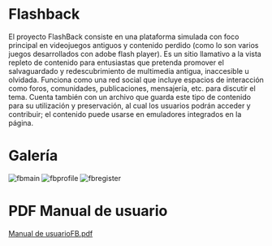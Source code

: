 # Flashback

El proyecto FlashBack consiste en una plataforma simulada con foco principal en videojuegos antiguos y contenido perdido (como lo son varios juegos desarrollados con adobe flash player).
Es un sitio llamativo a la vista repleto de contenido para entusiastas que pretenda promover el salvaguardado y redescubrimiento de multimedia antigua, inaccesible u olvidada. 
Funciona como una red social que incluye espacios de interacción como foros, comunidades, publicaciones, mensajería, etc. para discutir el tema. Cuenta también con un archivo que guarda este tipo de contenido para su utilización y preservación, al cual los usuarios podrán acceder y contribuir; el contenido puede usarse en emuladores integrados en la página.  



# Galería

![fbmain](https://github.com/Hexagon-6/Flashback/assets/156491984/41417fee-3105-4fd4-b9e3-4d7657052057)
![fbprofile](https://github.com/Hexagon-6/Flashback/assets/156491984/8e0909b0-f5b3-4a47-904f-590bf47a84cb)
![fbregister](https://github.com/Hexagon-6/Flashback/assets/156491984/5f7872bf-75a2-4d0a-a63e-4c62376ceca3)

# PDF Manual de usuario  
[Manual de usuarioFB.pdf](https://github.com/Hexagon-6/Flashback/files/14894279/Manual.de.usuarioFB.pdf)
